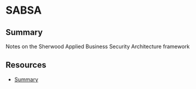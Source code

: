 # SABSA

## Summary

Notes on the Sherwood Applied Business Security Architecture framework

## Resources

- [Summary](https://sabsa.org/sabsa-executive-summary/)
